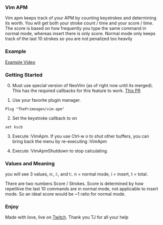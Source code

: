 ### Vim APM

Vim apm keeps track of your APM by counting keystrokes and determining
its worth. You will get both your stroke count / time and your score / time.
The score is based on how frequently you type the same command in normal mode,
whereas insert there is only score. Normal mode only keeps track of the last
10 strokes so you are not penalized too heavily

### Example

[Example Video](https://clips.twitch.tv/TenuousCarefulStorkDansGame)

### Getting Started

0. Must use special version of NeoVim (as of right now until its merged). This
   has the required callbacks for this feature to work.
   [This PR](https://github.com/neovim/neovim/pull/12536)

1. Use your favorite plugin manager.

```
Plug "ThePrimeagen/vim-apm"
```

2. Set the keystroke callback to on

```
set kscb
```

3. Execute :VimApm. If you use Ctrl-w o to shut other buffers, you can bring
   back the menu by re-executing :VimApm

4. Execute :VimApmShutdown to stop calculating.

### Values and Meaning

you will see 3 values, n:, i:, and t:. n = normal mode, i = insert, t = total.

There are two numbers Score / Strokes. Score is determined by how repetitive the
last 10 commands are in normal mode, not applicable to insert mode. So an
ideal score would be ~1 ratio for normal mode.

### Enjoy

Made with love, live on [Twitch](https://twitch.tv/ThePrimeagen). Thank you TJ
for all your help
